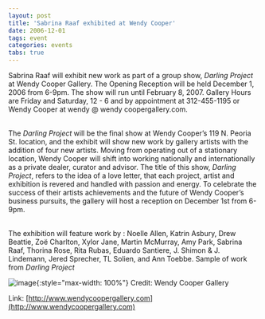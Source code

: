```yaml
---
layout: post
title: 'Sabrina Raaf exhibited at Wendy Cooper'
date: 2006-12-01
tags: event
categories: events
tabs: true
---
```


Sabrina Raaf will exhibit new work as part of a group show, <em>Darling Project</em> at Wendy Cooper Gallery. The Opening Reception will be held December 1, 2006 from 6-9pm. The show will run until February 8, 2007. Gallery Hours are Friday and Saturday, 12 - 6 and by appointment at 312-455-1195 or Wendy Cooper at wendy @ wendy coopergallery.com.<br><br>

The <em>Darling Project</em> will be the final show at Wendy Cooper&rsquo;s 119 N. Peoria St. location, and the exhibit will show new work by gallery artists with the addition of four new artists. Moving from operating out of a stationary location, Wendy Cooper will shift into working nationally and internationally as a private dealer, curator and advisor. The title of this show, <em>Darling Project</em>, refers to the idea of a love letter, that each project, artist and exhibition is revered and handled with passion and energy. To celebrate the success of their artists achievements and the future of Wendy Cooper&rsquo;s business pursuits, the gallery will host a reception on December 1st from 6-9pm.<br><br>

The exhibition will feature work by : Noelle Allen, Katrin Asbury, Drew Beattie, Zo&euml; Charlton, Xylor Jane, Martin McMurray, Amy Park, Sabrina Raaf, Thorina Rose, Rita Rubas, Eduardo Santiere, J. Shimon &amp; J. Lindemann, Jered Sprecher, TL Solien, and Ann Toebbe.
Sample of work from <em>Darling Project</em>

![image](https://www.evl.uic.edu/output/originals/install_darling.jpg-srcw.jpg){:style="max-width: 100%"}
Credit: Wendy Cooper Gallery


Link: [http://www.wendycoopergallery.com](http://www.wendycoopergallery.com)
